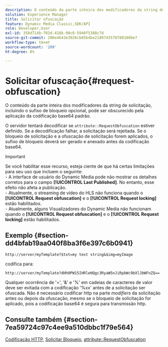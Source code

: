 ```yaml
---
description: O conteúdo da parte inteira dos modificadores da string de solicitação, incluindo o sufixo de bloqueio opcional, pode ser obscurecido pela aplicação da codificação base64 padrão.
solution: Experience Manager
title: Solicitar ofuscação
feature: Dynamic Media Classic,SDK/API
role: Developer,User
exl-id: 358d714b-703d-418b-90c0-5940f5388c7d
source-git-commit: 206e4643e3926cb85b4be2189743578f88180be7
workflow-type: tm+mt
source-wordcount: '209'
ht-degree: 0%

---
```


# Solicitar ofuscação{#request-obfuscation}

O conteúdo da parte inteira dos modificadores da string de solicitação, incluindo o sufixo de bloqueio opcional, pode ser obscurecido pela aplicação da codificação base64 padrão.

O servidor tentará decodificar se `attribute::RequestObfuscation` estiver definido. Se a decodificação falhar, a solicitação será rejeitada. Se o bloqueio de solicitação e a ofuscação de solicitação forem aplicados, o sufixo de bloqueio deverá ser gerado e anexado antes da codificação base64.

>[!IMPORTANT]
>
>Se você habilitar esse recurso, esteja ciente de que há certas limitações para seu uso que incluem o seguinte:<br>- A interface de usuário do Dynamic Media pode não mostrar os detalhes corretos para o campo **[!UICONTROL Last Published]**. No entanto, esse efeito não afeta a publicação.<br>- Atualmente, o streaming de vídeo do HLS não funciona quando o **[!UICONTROL Request obfuscation]** e o **[!UICONTROL Request locking]** estão habilitados.<br>- Atualmente, alguns Visualizadores do Dynamic Media não funcionam quando o **[!UICONTROL Request obfuscation]** e o **[!UICONTROL Request locking]** estão habilitados.

## Exemplo {#section-dd4bfab19aa040f8ba3f6e397c6b0941}

`http://server/myTemplate?$txt=my text string&$img=myImage`

codifica para:

`http://server/myTemplate?dHh0PW15IHRleHQgc3RyaW5nJiRpbWc9bXlJbWFnZQ==`

Qualquer ocorrência de &#39;=&#39;, &#39;&amp;&#39; e &#39;%&#39; em cadeias de caracteres de valor deve ser evitada com a codificação &#39;%xx&#39; antes de a solicitação ser ofuscada. Não é necessário codificar http na parte *modifiers* da solicitação antes ou depois da ofuscação, mesmo se o bloqueio de solicitação for aplicado, pois a codificação base64 é segura para transmissão http.

## Consulte também {#section-7ea59724c97c4ee9a510dbbc1f79e564}

[Codificação HTTP](../../../../../is-api/http-ref/image-serving-api-ref/c-http-protocol-reference/c-syntax-and-features/r-http-encoding.md#reference-bb34dd13f316462695448acfa8f92df7), [Solicitar Bloqueio](../../../../../is-api/http-ref/image-serving-api-ref/c-http-protocol-reference/c-syntax-and-features/r-request-locking.md#reference-4177193d20774daab0dbf206a927844c), [attribute::RequestObfuscation](../../../../../is-api/image-catalog/image-serving-api-ref/c-image-catalog-reference/c-attributes-reference/r-requestobfuscation.md#reference-730a3330253343f893419ebd52baf0bd)

